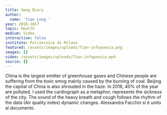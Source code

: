 ```yaml
---
title: Smog Diary
author:
  name: 'Tian Long '
year: 2016-2017
topic: Health
medium: Video
interactive: false
institute: Politecnico di Milano
featured: /assets/images/uploads/Tian-infopoesia.png
images: []
video: /assets/images/uploads/Tian-infopoesia.mp4
source: {}
---
```

China is the largest emitter of greenhouse gases and Chinese people are suffering from the toxic smog mainly caused by the burning of coal. Beijing the capital of China is also shrouded in the haze. In 2016, 40% of the year are polluted. I used the cardiograph as a metaphor, represents the sickness of the city. The sound of the heavy breath and cough follows the rhythm of the data (Air quality index) dynamic changes.
Alessandra Facchin si è unito al documento.
